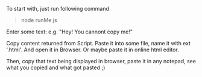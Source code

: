 To start with, just run following command
> node runMe.js

Enter some text:
e.g. "Hey! You cannont copy me!"

Copy content returned from Script. Paste it into some file, name it with ext '.html'. And open it in Browser. Or maybe paste it in online html editor. 

Then, copy that text being displayed in browser, paste it in any notepad, see what you copied and what got pasted ;)
